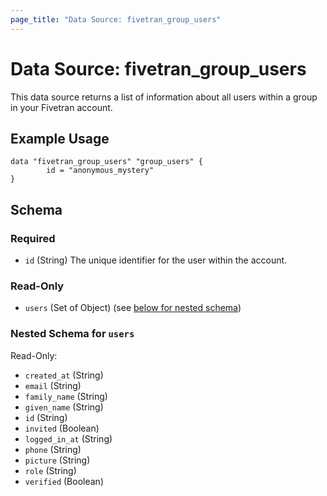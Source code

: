 ```yaml
---
page_title: "Data Source: fivetran_group_users"
---
```


# Data Source: fivetran_group_users

This data source returns a list of information about all users within a group in your Fivetran account.

## Example Usage

```hcl
data "fivetran_group_users" "group_users" {
        id = "anonymous_mystery"
}
```

## Schema

### Required

- `id` (String) The unique identifier for the user within the account.

### Read-Only

- `users` (Set of Object) (see [below for nested schema](#nestedatt--users))

<a id="nestedatt--users"></a>
### Nested Schema for `users`

Read-Only:

- `created_at` (String)
- `email` (String)
- `family_name` (String)
- `given_name` (String)
- `id` (String)
- `invited` (Boolean)
- `logged_in_at` (String)
- `phone` (String)
- `picture` (String)
- `role` (String)
- `verified` (Boolean)
